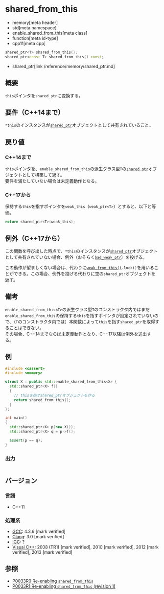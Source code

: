 # shared_from_this
* memory[meta header]
* std[meta namespace]
* enable_shared_from_this[meta class]
* function[meta id-type]
* cpp11[meta cpp]

```cpp
shared_ptr<T> shared_from_this();
shared_ptr<const T> shared_from_this() const;
```
* shared_ptr[link /reference/memory/shared_ptr.md]

## 概要
`this`ポインタを`shared_ptr`に変換する。


## 要件（C++14まで）
`*this`のインスタンスが[`shared_ptr`](/reference/memory/shared_ptr.md)オブジェクトとして共有されていること。


## 戻り値

### C++14まで
`this`ポインタを、`enable_shared_from_this`の派生クラス型`T`の[`shared_ptr`](/reference/memory/shared_ptr.md)オブジェクトとして構築して返す。  
要件を満たしていない場合は未定義動作となる。

### C++17から
保持する`this`を指すポインタを`weak_this`（`weak_ptr<T>`）とすると、以下と等価。

```cpp
return shared_ptr<T>(weak_this);
```

## 例外（C++17から）
この関数を呼び出した時点で、`*this`のインスタンスが[`shared_ptr`](/reference/memory/shared_ptr.md)オブジェクトとして共有されていない場合、例外（おそらく[`bad_weak_ptr`](/reference/memory/bad_weak_ptr.md)）を投げる。

この動作が望ましくない場合は、代わりに[`weak_from_this()`](/reference/memory/enable_shared_from_this/weak_from_this.md)`.lock()`を用いることができる。この場合、例外を投げる代わりに空の`shared_ptr`オブジェクトを返す。

## 備考
`enable_shared_from_this<T>`の派生クラス型`T`のコンストラクタ内ではまだ`enable_shared_from_this`の保持する`this`を指すポインタが設定されていないので、（`T`のコンストラクタ内では）本関数によって`this`を指す`shared_ptr`を取得することはできない。  
その場合、C++14までならば未定義動作となり、C++17以降は例外を送出する。

## 例
```cpp example
#include <cassert>
#include <memory>

struct X : public std::enable_shared_from_this<X> {
  std::shared_ptr<X> f()
  {
    // thisを指すshared_ptrオブジェクトを作る
    return shared_from_this();
  }
};

int main()
{
  std::shared_ptr<X> p(new X());
  std::shared_ptr<X> q = p->f();

  assert(p == q);
}
```

### 出力
```
```

## バージョン
### 言語
- C++11

### 処理系
- [GCC](/implementation.md#gcc): 4.3.6 [mark verified]
- [Clang](/implementation.md#clang): 3.0 [mark verified]
- [ICC](/implementation.md#icc): ?
- [Visual C++](/implementation.md#visual_cpp): 2008 (TR1) [mark verified], 2010 [mark verified], 2012 [mark verified], 2013 [mark verified]

## 参照
- [P0033R0 Re-enabling `shared_from_this`](http://www.open-std.org/jtc1/sc22/wg21/docs/papers/2015/p0033r0.html)
- [P0033R1 Re-enabling `shared_from_this` (revision 1)](http://www.open-std.org/jtc1/sc22/wg21/docs/papers/2016/p0033r1.html)

